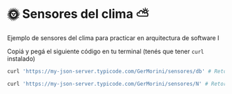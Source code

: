 # 🌞 Sensores del clima ⛅

Ejemplo de sensores del clima para practicar en arquitectura de software I

Copiá y pegá el siguiente código en tu terminal (tenés que tener `curl` instalado)

~~~bash
curl 'https://my-json-server.typicode.com/GerMorini/sensores/db' # Retorna todos los sensores

curl 'https://my-json-server.typicode.com/GerMorini/sensores/N' # Retorna el de id=N (cambiá N por un numero entre 1 y 5)
~~~
